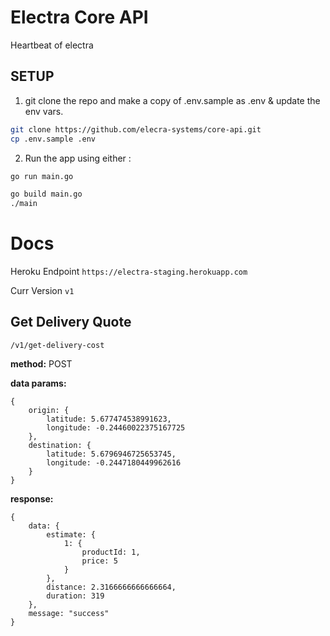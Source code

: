 # Electra Core API

Heartbeat of electra

## SETUP

1. git clone the repo and make a copy of .env.sample as .env & update the env vars.

```bash
git clone https://github.com/elecra-systems/core-api.git
cp .env.sample .env
```

2. Run the app using either :

```bash
go run main.go
```

```bash
go build main.go
./main
```

# Docs

Heroku Endpoint
`https://electra-staging.herokuapp.com`

Curr Version
`v1`

## Get Delivery Quote
`/v1/get-delivery-cost`

**method:** POST

**data params:** 


```
{
    origin: {
        latitude: 5.677474538991623,
        longitude: -0.24460022375167725
    },
    destination: {
        latitude: 5.6796946725653745,
        longitude: -0.2447180449962616
    }
}
```

**response:**
```
{
    data: {
        estimate: {
            1: {
                productId: 1,
                price: 5
            }
        },
        distance: 2.3166666666666664,
        duration: 319
    },
    message: "success"
}
```
